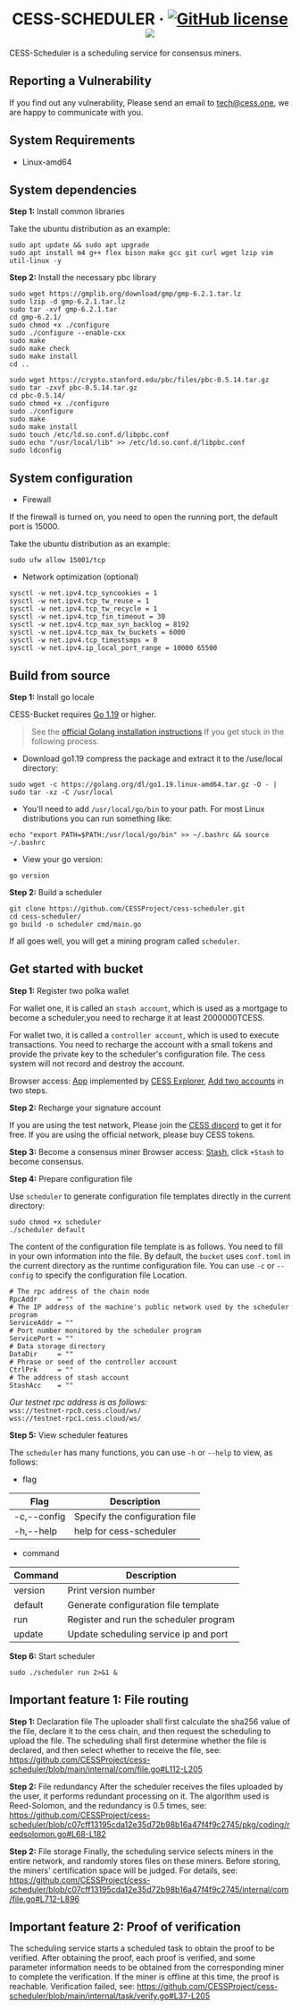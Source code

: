 # <h1 align="center">CESS-SCHEDULER &middot; [![GitHub license](https://img.shields.io/badge/license-Apache2-blue)](#LICENSE) <a href=""><img src="https://img.shields.io/badge/golang-%3E%3D1.19-blue.svg" /></a></h1>

CESS-Scheduler is a scheduling service for consensus miners.

## Reporting a Vulnerability

If you find out any vulnerability, Please send an email to tech@cess.one, we are happy to communicate with you.

## System Requirements

- Linux-amd64

## System dependencies

**Step 1:** Install common libraries

Take the ubuntu distribution as an example:

```shell
sudo apt update && sudo apt upgrade
sudo apt install m4 g++ flex bison make gcc git curl wget lzip vim util-linux -y
```

**Step 2:** Install the necessary pbc library

```shell
sudo wget https://gmplib.org/download/gmp/gmp-6.2.1.tar.lz
sudo lzip -d gmp-6.2.1.tar.lz
sudo tar -xvf gmp-6.2.1.tar
cd gmp-6.2.1/
sudo chmod +x ./configure
sudo ./configure --enable-cxx
sudo make
sudo make check
sudo make install
cd ..

sudo wget https://crypto.stanford.edu/pbc/files/pbc-0.5.14.tar.gz
sudo tar -zxvf pbc-0.5.14.tar.gz
cd pbc-0.5.14/
sudo chmod +x ./configure
sudo ./configure
sudo make
sudo make install
sudo touch /etc/ld.so.conf.d/libpbc.conf
sudo echo "/usr/local/lib" >> /etc/ld.so.conf.d/libpbc.conf
sudo ldconfig
```

## System configuration

- Firewall

If the firewall is turned on, you need to open the running port, the default port is 15000.

Take the ubuntu distribution as an example:

```shell
sudo ufw allow 15001/tcp
```
- Network optimization (optional)

```shell
sysctl -w net.ipv4.tcp_syncookies = 1
sysctl -w net.ipv4.tcp_tw_reuse = 1
sysctl -w net.ipv4.tcp_tw_recycle = 1
sysctl -w net.ipv4.tcp_fin_timeout = 30
sysctl -w net.ipv4.tcp_max_syn_backlog = 8192
sysctl -w net.ipv4.tcp_max_tw_buckets = 6000
sysctl -w net.ipv4.tcp_timestsmps = 0
sysctl -w net.ipv4.ip_local_port_range = 10000 65500
```

## Build from source

**Step 1:** Install go locale

CESS-Bucket requires [Go 1.19](https://golang.org/dl/) or higher.

> See the [official Golang installation instructions](https://golang.org/doc/install) If you get stuck in the following process.

- Download go1.19 compress the package and extract it to the /use/local directory:

```shell
sudo wget -c https://golang.org/dl/go1.19.linux-amd64.tar.gz -O - | sudo tar -xz -C /usr/local
```

- You'll need to add `/usr/local/go/bin` to your path. For most Linux distributions you can run something like:

```shell
echo "export PATH=$PATH:/usr/local/go/bin" >> ~/.bashrc && source ~/.bashrc
```

- View your go version:

```shell
go version
```

**Step 2:** Build a scheduler

```shell
git clone https://github.com/CESSProject/cess-scheduler.git
cd cess-scheduler/
go build -o scheduler cmd/main.go
```

If all goes well, you will get a mining program called `scheduler`.

## Get started with bucket

**Step 1:** Register two polka wallet

For wallet one, it is called an  `stash account`, which is used as a mortgage to become a scheduler,you need to recharge it at least 2000000TCESS.

For wallet two, it is called a `controller account`, which is used to execute transactions. You need to recharge the account with a small tokens and provide the private key to the scheduler's configuration file. The cess system will not record and destroy the account.

Browser access: [App](https://testnet.cess.cloud/#/explorer) implemented by [CESS Explorer](https://github.com/CESSProject/cess-explorer), [Add two accounts](https://testnet.cess.cloud/#/accounts) in two steps.

**Step 2:** Recharge your signature account

If you are using the test network, Please join the [CESS discord](https://discord.gg/mYHTMfBwNS) to get it for free. If you are using the official network, please buy CESS tokens.

**Step 3:** Become a consensus miner
Browser access: [Stash](https://testnet.cess.cloud/#/staking/actions), click `+Stash` to become consensus.

**Step 4:** Prepare configuration file

Use `scheduler` to generate configuration file templates directly in the current directory:

```shell
sudo chmod +x scheduler
./scheduler default
```

The content of the configuration file template is as follows. You need to fill in your own information into the file. By default, the `bucket` uses `conf.toml` in the current directory as the runtime configuration file. You can use `-c` or `--config` to specify the configuration file Location.
```
# The rpc address of the chain node
RpcAddr     = ""
# The IP address of the machine's public network used by the scheduler program
ServiceAddr = ""
# Port number monitored by the scheduler program
ServicePort = ""
# Data storage directory
DataDir     = ""
# Phrase or seed of the controller account
CtrlPrk     = ""
# The address of stash account
StashAcc    = ""
```
*Our testnet rpc address is as follows:*<br>
`wss://testnet-rpc0.cess.cloud/ws/`<br>
`wss://testnet-rpc1.cess.cloud/ws/`

**Step 5:** View scheduler features

The `scheduler` has many functions, you can use `-h` or `--help` to view, as follows:

- flag

| Flag        | Description                             |
| ----------- | --------------------------------------- |
| -c,--config | Specify the configuration file          |
| -h,--help   | help for cess-scheduler                 |

- command

| Command  | Description                                    |
| -------- | ---------------------------------------------- |
| version  | Print version number                           |
| default  | Generate configuration file template           |
| run      | Register and run the scheduler program         |
| update   | Update scheduling service ip and port          |

**Step 6:** Start scheduler

```shell
sudo ./scheduler run 2>&1 &
```

## Important feature 1: File routing
**Step 1:** Declaration file
The uploader shall first calculate the sha256 value of the file, declare it to the cess chain, and then request the scheduling to upload the file. The scheduling shall first determine whether the file is declared, and then select whether to receive the file, see: https://github.com/CESSProject/cess-scheduler/blob/main/internal/com/file.go#L112-L205

**Step 2:** File redundancy
After the scheduler receives the files uploaded by the user, it performs redundant processing on it. The algorithm used is Reed-Solomon, and the redundancy is 0.5 times, see: https://github.com/CESSProject/cess-scheduler/blob/c07cff13195cda12e35d72b98b16a47f4f9c2745/pkg/coding/reedsolomon.go#L68-L182

**Step 2:** File storage
Finally, the scheduling service selects miners in the entire network, and randomly stores files on these miners. Before storing, the miners' certification space will be judged. For details, see: https://github.com/CESSProject/cess-scheduler/blob/c07cff13195cda12e35d72b98b16a47f4f9c2745/internal/com/file.go#L712-L896

## Important feature 2: Proof of verification
The scheduling service starts a scheduled task to obtain the proof to be verified. After obtaining the proof, each proof is verified, and some parameter information needs to be obtained from the corresponding miner to complete the verification. If the miner is offline at this time, the proof is reachable. Verification failed, see: https://github.com/CESSProject/cess-scheduler/blob/main/internal/task/verify.go#L37-L205
